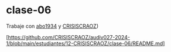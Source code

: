 # clase-06

Trabaje con [abo1934](https://github.com/abo1934) y [CRISISCRAOZ](https://github.com/CRISISCRAOZ))

[https://github.com/CRISISCRAOZ/audiv027-2024-1/blob/main/estudiantes/12-CRISISCRAOZ/clase-06/README.md]
